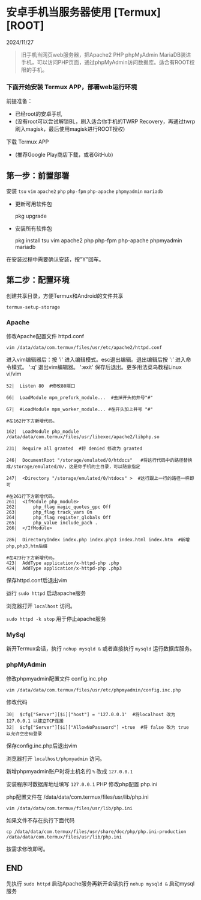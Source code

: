 # 安卓手机当服务器使用 [Termux] [ROOT]

2024/11/27

> 旧手机当网页web服务器，把Apache2 PHP phpMyAdmin MariaDB装进手机，可以访问PHP页面，通过phpMyAdmin访问数据库。适合有ROOT权限的手机。

### 下面开始安装 Termux APP，部署web运行环境
前提准备：
 - 已经root的安卓手机
 - (没有root可以尝试解锁BL，刷入适合你手机的TWRP Recovery，再通过twrp刷入magisk，最后使用magisk进行ROOT授权)

下载 Termux APP
 - (推荐Google Play商店下载，或者GitHub)



## 第一步：前置部署
安装 `tsu` `vim` `apache2` `php` `php-fpm` `php-apache` `phpmyadmin` `mariadb`

- 更新可用软件包

    pkg upgrade

- 安装所有软件包

    pkg install tsu vim apache2 php php-fpm php-apache phpmyadmin mariadb

在安装过程中需要确认安装，按"Y"回车。

## 第二步：配置环境

创建共享目录，方便Termux和Android的文件共享

    termux-setup-storage

### Apache
修改Apache配置文件  httpd.conf

    vim /data/data/com.termux/files/usr/etc/apache2/httpd.conf

进入vim编辑器后：按 'i' 进入编辑模式。esc退出编辑。退出编辑后按 ':’ 进入命令模式。 ':q' 退出vim编辑器。 ':exit' 保存后退出。更多用法菜鸟教程Linux vi/vim

    52|  Listen 80  #修改80端口
    
    66|  LoadModule mpm_prefork_module...  #去掉开头的井号"#"
    
    67|  #LoadModule mpm_worker_module... #在开头加上井号 "#"
 
    #在162行下方新增代码。

    162|  LoadModule php_module /data/data/com.termux/files/usr/libexec/apache2/libphp.so  

    231|  Require all granted  #将 denied 修改为 granted

    246|  DocumentRoot "/storage/emulated/0/htdocs"   #将这行代码中的路径替换成/storage/emulated/0/，这是你手机的主目录，可以随意指定

    247|  <Directory "/storage/emulated/0/htdocs" >  #这行跟上一行的路径一样即可

    #在261行下方新增代码。
    261|  <IfModule php_module>
    262|      php_flag magic_quotes_gpc Off
    263|      php_flag track_vars On
    264|      php_flag register_globals Off
    265|      php_value include_pach .
    266|  </IfModule>

    286|  DirectoryIndex index.php index.php3 index.html index.htm  #新增php,php3,htm后缀

    #在423行下方新增代码。
    423|  AddType application/x-httpd-php .php
    424|  AddType application/x-httpd-php .php3

保存httpd.conf后退出vim

运行 `sudo httpd` 启动apache服务

浏览器打开 `localhost` 访问。 

`sudo httpd -k stop` 用于停止apache服务


### MySql
新开Termux会话，执行 `nohup mysqld &` 或者直接执行 `mysqld` 运行数据库服务。


### phpMyAdmin
修改phpmyadmin配置文件 config.inc.php

    vim /data/data/com.termux/files/usr/etc/phpmyadmin/config.inc.php

修改代码

    30|  $cfg["Server"][$i]["host"] = '127.0.0.1'  #将localhost 改为 127.0.0.1 以建立TCP连接
    32|  $cfg["Server"][$i]["AllowNoPassword"] =true  #将 false 改为 true 以允许空密码登录

保存config.inc.php后退出vim

浏览器打开 `localhost/phpmyadmin` 访问。

新增phpmyadmin账户时将主机名的 `%` 改成 `127.0.0.1`

安装程序时数据库地址填写 `127.0.0.1`
PHP
修改php配置 php.ini

php配置文件在 /data/data/com.termux/files/usr/lib/php.ini

    vim /data/data/com.termux/files/usr/lib/php.ini

如果文件不存在执行下面代码

    cp /data/data/com.termux/files/usr/share/doc/php/php.ini-production /data/data/com.termux/files/usr/lib/php.ini 

按需求修改即可。

## END

先执行 `sudo httpd` 启动Apache服务再新开会话执行 `nohup mysqld &` 启动mysql服务

